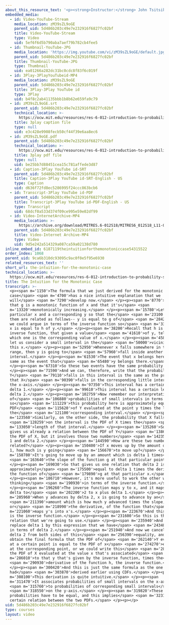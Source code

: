 ```yaml
---
about_this_resource_text: '<p><strong>Instructor:</strong> John Tsitsiklis</p>'
embedded_media:
  - id: Video-YouTube-Stream
    media_location: zM39sZL9oGE
    parent_uid: 5d486b203c49e7e232916f6827fc02bf
    title: Video-YouTube-Stream
    type: Video
    uid: 5ef6f6d5b790aba7aef79b782cb4fee5
  - id: Thumbnail-YouTube-JPG
    media_location: 'https://img.youtube.com/vi/zM39sZL9oGE/default.jpg'
    parent_uid: 5d486b203c49e7e232916f6827fc02bf
    title: Thumbnail-YouTube-JPG
    type: Thumbnail
    uid: ea01266a282dc31bc0cdc8f83f6c019f
  - id: 3Play-3PlayYouTubeid-MP4
    media_location: zM39sZL9oGE
    parent_uid: 5d486b203c49e7e232916f6827fc02bf
    title: 3Play-3Play YouTube id
    type: 3Play
    uid: b4f8c2ab41135bbb1b8b62e659fa9c79
  - id: zM39sZL9oGE.srt
    parent_uid: 5d486b203c49e7e232916f6827fc02bf
    technical_location: >-
      https://ocw.mit.edu/resources/res-6-012-introduction-to-probability-spring-2018/part-i-the-fundamentals/the-intuition-for-the-monotonic-case/zM39sZL9oGE.srt
    title: 3play caption file
    type: null
    uid: e3c428e9908fecb50cf44f39e6aa8ec6
  - id: zM39sZL9oGE.pdf
    parent_uid: 5d486b203c49e7e232916f6827fc02bf
    technical_location: >-
      https://ocw.mit.edu/resources/res-6-012-introduction-to-probability-spring-2018/part-i-the-fundamentals/the-intuition-for-the-monotonic-case/zM39sZL9oGE.pdf
    title: 3play pdf file
    type: null
    uid: be25bb7d88451cea15c781affede3d87
  - id: Caption-3Play YouTube id-SRT
    parent_uid: 5d486b203c49e7e232916f6827fc02bf
    title: Caption-3Play YouTube id-SRT-English - US
    type: Caption
    uid: d636f72fd8ec5286995f24ccc863bcb6
  - id: Transcript-3Play YouTube id-PDF
    parent_uid: 5d486b203c49e7e232916f6827fc02bf
    title: Transcript-3Play YouTube id-PDF-English - US
    type: Transcript
    uid: 68dcf0a533d374f09ce995e59e02df99
  - id: Video-InternetArchive-MP4
    media_location: >-
      https://archive.org/download/MITRES.6-012S18/MITRES6_012S18_L11-07_300k.mp4
    parent_uid: 5d486b203c49e7e232916f6827fc02bf
    title: Video-Internet Archive-MP4
    type: Video
    uid: 9d5e242a514329a087ca59a02138d780
inline_embed_id: 6187119theintuitionforthemonotoniccase54315522
order_index: 1068
parent_uid: 9ca6b310dc93095c9ac0f0e5f95e6930
related_resources_text: ''
short_url: the-intuition-for-the-monotonic-case
technical_location: >-
  https://ocw.mit.edu/resources/res-6-012-introduction-to-probability-spring-2018/part-i-the-fundamentals/the-intuition-for-the-monotonic-case
title: The Intuition for the Monotonic Case
transcript: >-
  <p><span m='1150'>The formula that we just derived for the monotonic
  case</span> <span m='4700'>has a nice intuitive explanation that we
  will</span> <span m='7290'>develop now.</span> </p><p><span m='8770'>Suppose
  that g is a monotonic function of x and that it's</span> <span
  m='13320'>monotonically increasing.</span> </p><p><span m='15780'>Let us fix a
  particular x and a corresponding y so that the</span> <span m='23100'>two of
  them are related as follows-- y is equal to g of</span> <span m='28420'>x, or
  we could argue in terms of the inverse function so</span> <span m='33750'>that
  x is equal to h of y.</span> </p><p><span m='38200'>Recall that h is the
  inverse function, that given a value</span> <span m='41610'>of y, tells us
  which one is the corresponding value of x.</span> </p><p><span m='45880'>Now
  let us consider a small interval in the</span> <span m='50000'>vicinity of
  this x.</span> </p><p><span m='52950'>Whenever x falls somewhere in this
  range, then y is going to</span> <span m='57960'>fall inside another small
  interval.</span> </p><p><span m='61530'>The event that x belongs here is the
  same as the event that</span> <span m='65480'>y belongs there.</span>
  </p><p><span m='67310'>So these two events have the same probability.</span>
  </p><p><span m='71590'>And we can, therefore, write that the probability that
  Y</span> <span m='79110'>falls in this interval is the same as the probability
  that X</span> <span m='90390'>falls in the corresponding little interval on
  the x-axis.</span> </p><p><span m='97350'>This interval has a certain length
  delta 1.</span> </p><p><span m='99610'>This interval has a certain length
  delta 2.</span> </p><p><span m='102759'>Now remember our interpretation
  of</span> <span m='106880'>probabilities of small intervals in terms of PDFs
  so</span> <span m='111229'>this probability here is approximately equal to the
  PDF</span> <span m='115620'>of Y evaluated at the point y times the length of
  the</span> <span m='121100'>corresponding interval.</span> </p><p><span
  m='123560'>Similarly, on the other side, the probability that X falls</span>
  <span m='128259'>on the interval is the PDF of X times the</span> <span
  m='133050'>length of that interval.</span> </p><p><span m='135260'>So this
  gives us already a relation between the PDF of Y</span> <span m='138670'>and
  the PDF of X, but it involves those two numbers</span> <span m='142350'>delta
  1 and delta 2.</span> </p><p><span m='144590'>How are these two numbers
  related?</span> </p><p><span m='150400'>If x moves up by the amount of delta
  1, how much is y going</span> <span m='156670'>to move up?</span> </p><p><span
  m='158780'>It's going to move up by an amount which is delta 1 times</span>
  <span m='163640'>the slope of the function g at that particular point.</span>
  </p><p><span m='169030'>So that gives us one relation that delta 2 is
  approximately</span> <span m='175500'>equal to delta 1 times the derivative of
  the function of</span> <span m='179890'>g at that particular x.</span>
  </p><p><span m='186710'>However, it's more useful to work the other way,
  thinking</span> <span m='190930'>in terms of the inverse function.</span>
  </p><p><span m='196260'>The inverse function maps y to x, and it maps y plus
  delta to</span> <span m='202200'>2 to x plus delta 1.</span> </p><p><span
  m='205960'>When y advances by delta 2, x is going to advance by an</span>
  <span m='211390'>amount which is how much y advanced times the slope,
  or</span> <span m='218990'>the derivative, of the function that</span> <span
  m='221060'>maps y's into x's.</span> </p><p><span m='223670'>And this function
  is the inverse function.</span> </p><p><span m='231600'>So this is the
  relation that we're going to use.</span> </p><p><span m='235940'>And so we
  replace delta 1 by this expression that we have</span> <span m='243480'>here
  in terms of delta 2.</span> </p><p><span m='251940'>And now we cancel the
  delta 2 from both sides of this</span> <span m='256390'>equality, and we
  obtain the final formula that the PDF of</span> <span m='262140'>Y evaluated
  at a certain point is equal to the PDF of x</span> <span m='274270'>evaluated
  at the corresponding point, or we could write this</span> <span m='280240'>as
  the PDF of X evaluated at the value x that's associated</span> <span
  m='286010'>to that y that's given by the inverse function, times the</span>
  <span m='290930'>derivative of the function h, the inverse function.</span>
  </p><p><span m='300420'>And this is just the same formula as the one that we
  had</span> <span m='303870'>derived earlier using CDFs.</span> </p><p><span
  m='308100'>This derivation is quite intuitive.</span> </p><p><span
  m='311470'>It associates probabilities of small intervals on the x-axis</span>
  <span m='315760'>to probabilities of corresponding small intervals</span>
  <span m='318550'>on the y-axis.</span> </p><p><span m='319820'>These two
  probabilities have to be equal, and this implies</span> <span m='323150'>a
  certain relation between the two PDFs.</span> </p><p></p>
uid: 5d486b203c49e7e232916f6827fc02bf
type: courses
layout: video
---
```

